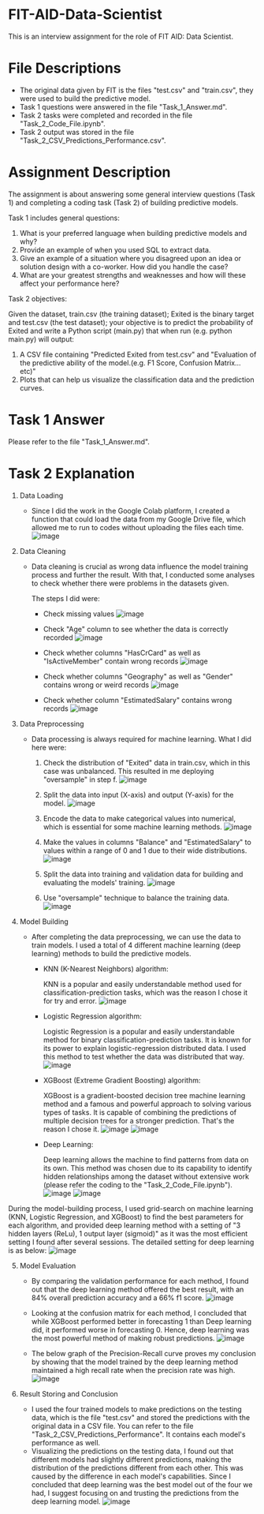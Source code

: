 # FIT-AID-Data-Scientist
This is an interview assignment for the role of FIT AID: Data Scientist.

# File Descriptions
* The original data given by FIT is the files "test.csv" and "train.csv", they were used to build the predictive model.
* Task 1 questions were answered in the file "Task_1_Answer.md".
* Task 2 tasks were completed and recorded in the file "Task_2_Code_File.ipynb".
* Task 2 output was stored in the file "Task_2_CSV_Predictions_Performance.csv".

# Assignment Description
The assignment is about answering some general interview questions (Task 1) and completing a coding task (Task 2) of building predictive models.

Task 1 includes general questions:
1. What is your preferred language when building predictive models and why?
2. Provide an example of when you used SQL to extract data.
3. Give an example of a situation where you disagreed upon an idea or solution design with a co-worker.  How did you handle the case?
4. What are your greatest strengths and weaknesses and how will these affect your performance here?

Task 2 objectives:

Given the dataset, train.csv (the training dataset); Exited is the binary target and test.csv (the test dataset);
your objective is to predict the probability of Exited and write a Python script (main.py) that when run (e.g. python main.py) will output:
1. A CSV file containing "Predicted Exited from test.csv" and "Evaluation of the predictive ability of the model.(e.g. F1 Score, Confusion Matrix…etc)"
2. Plots that can help us visualize the classification data and the prediction curves.

# Task 1 Answer
Please refer to the file "Task_1_Answer.md".

# Task 2 Explanation
1. Data Loading
   * Since I did the work in the Google Colab platform, I created a function that could load the data from my Google Drive file, which allowed me to run to codes without uploading the files each time.
     ![image](https://github.com/PingYenC/FIT-AID-Data-Scientist/assets/164700831/3de72e74-0b1b-4c03-9aa6-b86222814c77)

2. Data Cleaning
   * Data cleaning is crucial as wrong data influence the model training process and further the result. With that, I conducted some analyses to check whether there were problems in the datasets given.

     The steps I did were:
       * Check missing values ![image](https://github.com/PingYenC/FIT-AID-Data-Scientist/assets/164700831/6be62fcf-5bba-4c05-a0bb-4de00ddf0029)
         
       * Check "Age" column to see whether the data is correctly recorded ![image](https://github.com/PingYenC/FIT-AID-Data-Scientist/assets/164700831/68a7f545-b1c6-427f-aff2-0e27572ba8b8)
         
       * Check whether columns "HasCrCard" as well as "IsActiveMember" contain wrong records ![image](https://github.com/PingYenC/FIT-AID-Data-Scientist/assets/164700831/f2e68e61-36b6-42f8-8dbb-667582eafce4)
    
       * Check whether columns "Geography" as well as "Gender" contains wrong or weird records ![image](https://github.com/PingYenC/FIT-AID-Data-Scientist/assets/164700831/a24bf7f5-a452-493d-a609-0e26f3ba05a8)
    
       * Check whether column "EstimatedSalary" contains wrong records ![image](https://github.com/PingYenC/FIT-AID-Data-Scientist/assets/164700831/e873c6b2-9fb8-4fd1-b421-9be7b6091cdb)

3. Data Preprocessing
   * Data processing is always required for machine learning. What I did here were:
     1. Check the distribution of "Exited" data in train.csv, which in this case was unbalanced. This resulted in me deploying "oversample" in step f. ![image](https://github.com/PingYenC/FIT-AID-Data-Scientist/assets/164700831/280614dc-4299-44bd-ac8b-eabde6b015de)
        
     2. Split the data into input (X-axis) and output (Y-axis) for the model. ![image](https://github.com/PingYenC/FIT-AID-Data-Scientist/assets/164700831/8c7b176a-a2d3-4b33-bf63-819954dabec0)
    
     3. Encode the data to make categorical values into numerical, which is essential for some machine learning methods. ![image](https://github.com/PingYenC/FIT-AID-Data-Scientist/assets/164700831/40ff991f-c056-4a93-9a05-a55a6cbbef05)
    
     4. Make the values in columns "Balance" and "EstimatedSalary" to values within a range of 0 and 1 due to their wide distributions. ![image](https://github.com/PingYenC/FIT-AID-Data-Scientist/assets/164700831/89d555af-ba0a-4807-a95a-146f21c1ea8d)
    
     5. Split the data into training and validation data for building and evaluating the models' training. ![image](https://github.com/PingYenC/FIT-AID-Data-Scientist/assets/164700831/9e6a045c-d520-4999-86ee-890eb957a21d)
    
     6. Use "oversample" technique to balance the training data. ![image](https://github.com/PingYenC/FIT-AID-Data-Scientist/assets/164700831/470b28fc-c9b1-43bb-939a-91ebd025abbf)

4. Model Building
   * After completing the data preprocessing, we can use the data to train models. I used a total of 4 different machine learning (deep learning) methods to build the predictive models.
     - KNN (K-Nearest Neighbors) algorithm:
    
       KNN is a popular and easily understandable method used for classification-prediction tasks, which was the reason I chose it for try and error. ![image](https://github.com/PingYenC/FIT-AID-Data-Scientist/assets/164700831/6a66ecf2-73cf-4b97-82af-a5809b4a4495)
    
     - Logistic Regression algorithm:
    
       Logistic Regression is a popular and easily understandable method for binary classification-prediction tasks. It is known for its power to explain logistic-regression distributed data. I used this method to test whether the data was distributed that way. ![image](https://github.com/PingYenC/FIT-AID-Data-Scientist/assets/164700831/0b355d13-3320-4433-b4df-957ab1a85862)

    
     - XGBoost (Extreme Gradient Boosting) algorithm:

       XGBoost is a gradient-boosted decision tree machine learning method and a famous and powerful approach to solving various types of tasks. It is capable of combining the predictions of multiple decision trees for a stronger prediction. That's the reason I chose it. ![image](https://github.com/PingYenC/FIT-AID-Data-Scientist/assets/164700831/36f9cd22-d1e3-4b69-964f-eaf4d09935d1) ![image](https://github.com/PingYenC/FIT-AID-Data-Scientist/assets/164700831/263c6725-1119-4063-a9bb-9de19536ea71)

     - Deep Learning:
    
       Deep learning allows the machine to find patterns from data on its own. This method was chosen due to its capability to identify hidden relationships among the dataset without extensive work (please refer the coding to the "Task_2_Code_File.ipynb"). ![image](https://github.com/PingYenC/FIT-AID-Data-Scientist/assets/164700831/5735a15a-fed2-4ab5-9922-e7ade2bbed74) ![image](https://github.com/PingYenC/FIT-AID-Data-Scientist/assets/164700831/a8c8e512-cd90-411a-ab9e-d898b4b2726b)


During the model-building process, I used grid-search on machine learning (KNN, Logistic Regression, and XGBoost) to find the best parameters for each algorithm, and provided deep learning method with a setting of "3 hidden layers (ReLu), 1 output layer (sigmoid)" as it was the most efficient setting I found after several sessions. The detailed setting for deep learning is as below: ![image](https://github.com/PingYenC/FIT-AID-Data-Scientist/assets/164700831/34f4e5f4-a963-4c73-ab14-198fc21d6d81)
       
5. Model Evaluation
   * By comparing the validation performance for each method, I found out that the deep learning method offered the best result, with an 84% overall prediction accuracy and a 66% f1 score.
     ![image](https://github.com/PingYenC/FIT-AID-Data-Scientist/assets/164700831/251cf4f0-28e4-4298-bc0e-cfcac8398fee)

   * Looking at the confusion matrix for each method, I concluded that while XGBoost performed better in forecasting 1 than Deep learning did, it performed worse in forecasting 0. Hence, deep learning was the most powerful method of making robust predictions. ![image](https://github.com/PingYenC/FIT-AID-Data-Scientist/assets/164700831/2175018b-edea-4297-bb2e-1f1bb2065ba0)
  
   * The below graph of the Precision-Recall curve proves my conclusion by showing that the model trained by the deep learning method maintained a high recall rate when the precision rate was high. ![image](https://github.com/PingYenC/FIT-AID-Data-Scientist/assets/164700831/47810298-ef6a-4a72-80e4-3f98a547d6b4)

6. Result Storing and Conclusion
   * I used the four trained models to make predictions on the testing data, which is the file "test.csv" and stored the predictions with the original data in a CSV file. You can refer to the file "Task_2_CSV_Predictions_Performance". It contains each model's performance as well.
   * Visualizing the predictions on the testing data, I found out that different models had slightly different predictions, making the distribution of the predictions different from each other. This was caused by the difference in each model's capabilities. Since I concluded that deep learning was the best model out of the four we had, I suggest focusing on and trusting the predictions from the deep learning model. ![image](https://github.com/PingYenC/FIT-AID-Data-Scientist/assets/164700831/4c572ee8-96c5-47fe-88f0-60ba763ebe83)

